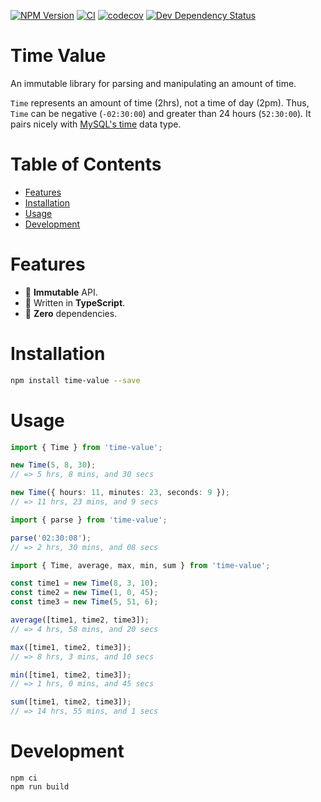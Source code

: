[![NPM Version](https://badge.fury.io/js/time-value.svg)](https://badge.fury.io/js/time-value)
[![CI](https://github.com/justinlettau/time-value/workflows/CI/badge.svg)](https://github.com/justinlettau/time-value/actions)
[![codecov](https://codecov.io/gh/justinlettau/time-value/branch/master/graph/badge.svg)](https://codecov.io/gh/justinlettau/time-value)
[![Dev Dependency Status](https://david-dm.org/justinlettau/time-value/dev-status.svg)](https://david-dm.org/justinlettau/time-value?type=dev)

# Time Value

An immutable library for parsing and manipulating an amount of time.

`Time` represents an amount of time (2hrs), not a time of day (2pm). Thus, `Time` can be negative
(`-02:30:00`) and greater than 24 hours (`52:30:00`). It pairs nicely with
[MySQL's time](https://dev.mysql.com/doc/refman/8.0/en/time.html) data type.

# Table of Contents

- [Features](#features)
- [Installation](#installation)
- [Usage](#usage)
- [Development](#development)

# Features

- 🎉 **Immutable** API.
- 💪 Written in **TypeScript**.
- 🚀 **Zero** dependencies.

# Installation

```bash
npm install time-value --save
```

# Usage

```ts
import { Time } from 'time-value';

new Time(5, 8, 30);
// => 5 hrs, 8 mins, and 30 secs

new Time({ hours: 11, minutes: 23, seconds: 9 });
// => 11 hrs, 23 mins, and 9 secs
```

```ts
import { parse } from 'time-value';

parse('02:30:08');
// => 2 hrs, 30 mins, and 08 secs
```

```ts
import { Time, average, max, min, sum } from 'time-value';

const time1 = new Time(8, 3, 10);
const time2 = new Time(1, 0, 45);
const time3 = new Time(5, 51, 6);

average([time1, time2, time3]);
// => 4 hrs, 58 mins, and 20 secs

max([time1, time2, time3]);
// => 8 hrs, 3 mins, and 10 secs

min([time1, time2, time3]);
// => 1 hrs, 0 mins, and 45 secs

sum([time1, time2, time3]);
// => 14 hrs, 55 mins, and 1 secs
```

# Development

```
npm ci
npm run build
```
